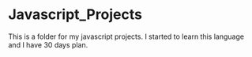 # Javascript_Projects
This is a folder for my javascript projects. I started to learn this language and I have 30 days plan.
